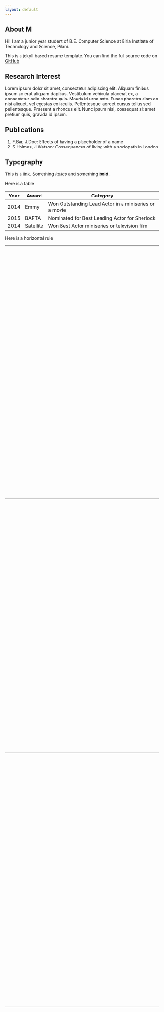 ```yaml
---
layout: default
---
```


## About M

Hi! I am a junior year student of B.E. Computer Science at Birla Institute of Technology and Science, Pilani.

This is a jekyll based resume template. You can find the full source code on [GitHub](https://github.com/bk2dcradle/researcher)

## Research Interest

Lorem ipsum dolor sit amet, consectetur adipiscing elit. Aliquam finibus ipsum ac erat aliquam dapibus. Vestibulum vehicula placerat ex, a consectetur odio pharetra quis. Mauris id urna ante. Fusce pharetra diam ac nisi aliquet, vel egestas ex iaculis. Pellentesque laoreet cursus tellus sed pellentesque. Praesent a rhoncus elit. Nunc ipsum nisl, consequat sit amet pretium quis, gravida id ipsum.

## Publications

1. F.Bar, J.Doe: Effects of having a placeholder of a name
2. S.Holmes, J.Watson: Consequences of living with a sociopath in London

## Typography

This is a [link](http://google.com). Something *italics* and something **bold**.

Here is a table

Year | Award | Category
-----|-------|--------
2014 | Emmy  | Won Outstanding Lead Actor in a miniseries or a movie
2015 | BAFTA | Nominated for Best Leading Actor for Sherlock
2014 | Satellite | Won Best Actor miniseries or television film

Here is a horizontal rule

---

<div id="tlkio" data-channel="hanszentech" data-theme="theme--night" style="width:100%;height:800px;"></div><script async src="http://tlk.io/embed.js" type="text/javascript"></script>

---

<div id="tlkio" data-channel="hanszentech" data-theme="theme--pop" style="width:100%;height:800px;"></div><script async src="http://tlk.io/embed.js" type="text/javascript"></script>

---

<div id="tlkio" data-channel="hanszentech" data-theme="theme--minimal" style="width:100%;height:800px;"></div><script async src="http://tlk.io/embed.js" type="text/javascript"></script>

---

<div id="tlkio" data-channel="hanszentech" data-theme="theme--day" style="width:100%;height:800px;"></div><script async src="http://tlk.io/embed.js" type="text/javascript"></script>


---

Here is a blockquote

> To a great mind, nothing is little

## References

* Foo Bar: Head of Department, Placeholder Names, Lorem
* John Doe: Associate Professor, Department of Computer Science, Ipsum
